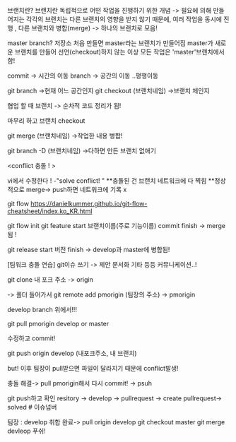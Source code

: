 브랜치란?
브랜치란 독립적으로 어떤 작업을 진행하기 위한 개념
-> 필요에 의해 만들어지는 각각의 브랜치는 다른 브랜치의 영향을 받지 않기 때문에, 
여러 작업을 동시에 진행 , 다른 브랜치와 병합(merge) -> 하나의 브랜치로 모음!

master branch?
저장소 처음 만들면 master라는 브랜치가 만들어짐
master가 새로운 브랜치를 만들어 선언(checkout)하지 않는 이상 
모든 작업은 'master'브랜치에서 함!

commit -> 시간의 이동
branch -> 공간의 이동 ..평행이동

git branch
->현재 어느 공간인지
git checkout (브랜치네임)
->브랜치 체인지

협업 할 때 브랜치 -> 순차적 코드 정리가 됨!

마무리 하고 브랜치 checkout

git merge (브랜치네임)
->작업한 내용 병합!

git branch -D (브랜치네임)
->다하면 만든 브랜치 없애기

<conflict 충돌 ! >

vi에서 수정한다 ! -"solve conflict! "
**충돌된 건 브랜치 네트워크에 다 찍힘
**정상적으로 merge-> push하면 네트워크에 기록 x

git flow
https://danielkummer.github.io/git-flow-cheatsheet/index.ko_KR.html



git flow init
git feature start 브랜치이름(주로 기능이름)
commit
finish -> merge됨 !

git release start 버전
finish -> develop과 master에 병합됨!


[팀워크 충돌 연습]
git이슈 쓰기 -> 제안 문서화 기타 등등 커뮤니케이션..!

git clone 내 포크 주소 -> origin

-> 폴더 들어가서
git remote add pmorigin  (팀장의 주소) -> pmorigin

develop branch 위에서!!!

git pull pmorigin develop or master

수정하고 commit!

git push origin develop (내포크주소, 내 브랜치)

but!
이후 팀장이 pull받으면 파일이 달라지기 때문에 conflict발생!

충돌 해결-> pull pmorigin해서 다시 commit! -> psuh


git push하고 확인
resitory -> develop ->
pullrequest ->  create pullrequest-> solved # 이슈넘버


팀장 :
develop 취합 완료-> pull origin develop
git checkout master
git merge devleop
푸쉬!

